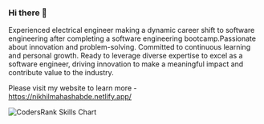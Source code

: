 ### Hi there 👋

Experienced electrical engineer making a dynamic career shift to software engineering after completing a software engineering bootcamp.Passionate about innovation and problem-solving. Committed to continuous learning and personal growth. Ready to leverage diverse expertise to excel as a software engineer, driving innovation to make a meaningful impact and contribute value to the industry.

Please visit my website to learn more - https://nikhilmahashabde.netlify.app/

![CodersRank Skills Chart](https://cr-skills-chart-widget.azurewebsites.net/api/api?username=nikhilmahashabde&skills=JavaScript,Python,TypeScript,C%23,C,HTML,Java,SCSS,CSS,C%2B%2B)



<!--
**NikhilMahashabde/NikhilMahashabde** is a ✨ _special_ ✨ repository because its `README.md` (this file) appears on your GitHub profile.


